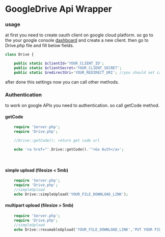 # GoogleDrive Api Wrapper


### usage
at first you need to create oauth client on google cloud platform. so go to the your google console [dashboard](https://console.cloud.google.com/apis/dashboard) and create a new client.
then go to Drive.php file and fill below fields.
```php
class Drive {

    public static $clientId='YOUR_CLIENT_ID';
    public static $clientSecret='YOUR_CLIENT_SECRET';
    public static $redirectUri='YOUR_REDIRECT_URI'; //you should set callback.php file in your redirect_uri: http://domain.com/callback.php

```

after done this settings now you can call other methods.
### Authentication
to work on google APIs you need to authentication.
so call getCode method.
#### getCode
```php
    require 'Server.php';
    require 'Drive.php';

    //Drive::getCode(); return get code url

    echo '<a href="'.Drive::getCode().'">Go Auth</a>';

```
<br/>

#### simple upload (filesize < 5mb)

```php
    require 'Server.php';
    require 'Drive.php';
    //simpleUpload
    echo Drive::simpleUpload('YOUR_FILE_DOWNLOAD_LINK');

```

#### multipart upload (filesize > 5mb)

```php
    require 'Server.php';
    require 'Drive.php';
    //simpleUpload
    echo Drive::resumableUpload('YOUR_FILE_DOWNLOAD_LINK','PUT YOUR FILE NAME HERE , example: myFile.mp3');

```